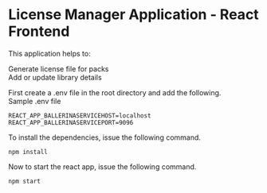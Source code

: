 # License Manager Application - React Frontend

This application helps to:

Generate license file for packs  
Add or update library details  

First create a .env file in the root directory and add the following.  
Sample .env file  

`REACT_APP_BALLERINASERVICEHOST=localhost`  
`REACT_APP_BALLERINASERVICEPORT=9096`  

To install the dependencies, issue the following command.  

`npm install`  

Now to start the react app, issue the following command.  

`npm start`  
